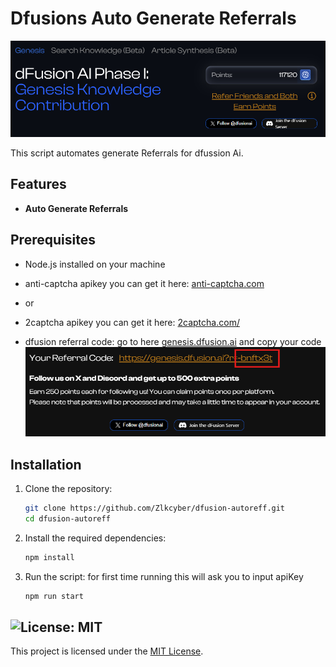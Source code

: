 # Dfusions Auto Generate Referrals
![banner](image-1.png)

This script automates generate Referrals for dfussion Ai.

## Features

- **Auto Generate Referrals**

## Prerequisites

- Node.js installed on your machine

- anti-captcha apikey you can get it here: [anti-captcha.com](https://anti-captcha.com/clients/settings/apisetup)
- or
- 2captcha apikey you can get it here: [2captcha.com/](https://2captcha.com/enterpage)
- dfusion referral code: go to here [genesis.dfusion.ai](https://genesis.dfusion.ai?r=3p249ipz) and copy your code
![reffCode](image.png)
## Installation

1. Clone the repository:
    ```sh
    git clone https://github.com/Zlkcyber/dfusion-autoreff.git
    cd dfusion-autoreff
    ```

2. Install the required dependencies:
    ```sh
    npm install
    ```
3. Run the script: for first time running this will ask you to input apiKey
    ```sh
    npm run start
    ```

## ![License: MIT](https://img.shields.io/badge/License-MIT-yellow.svg)

This project is licensed under the [MIT License](LICENSE).